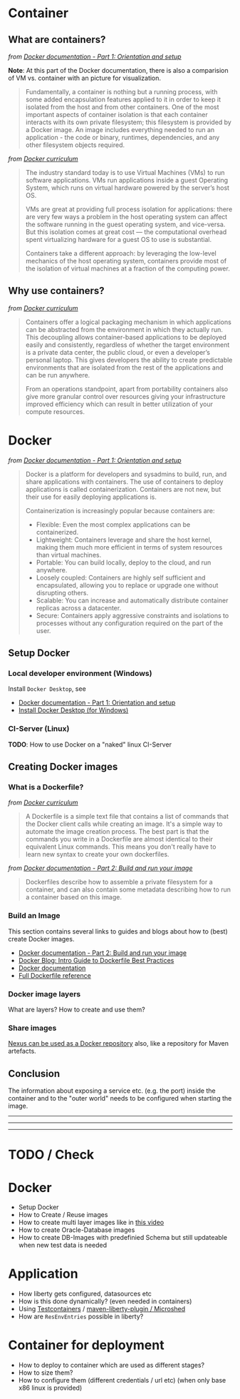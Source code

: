 
# Container

## What are containers?

_from [Docker documentation - Part 1: Orientation and setup](https://docs.docker.com/get-started/)_

**Note**: At this part of the Docker documentation, there is also a comparision of VM vs. container with an picture for visualization.

> Fundamentally, a container is nothing but a running process, with some added encapsulation features applied to it in order to keep it isolated from the host and from other containers.
> One of the most important aspects of container isolation is that each container interacts with its own private filesystem;
> this filesystem is provided by a Docker image.
> An image includes everything needed to run an application - the code or binary, runtimes, dependencies, and any other filesystem objects required.

_from [Docker curriculum](https://docker-curriculum.com/#what-are-containers-)_

> The industry standard today is to use Virtual Machines (VMs) to run software applications.
> VMs run applications inside a guest Operating System, which runs on virtual hardware powered by the server’s host OS.
>
> VMs are great at providing full process isolation for applications:
> there are very few ways a problem in the host operating system can affect the software running in the guest operating system, and vice-versa.
> But this isolation comes at great cost — the computational overhead spent virtualizing hardware for a guest OS to use is substantial.
> 
> Containers take a different approach: by leveraging the low-level mechanics of the host operating system, containers provide most of the isolation of virtual machines at a fraction of the computing power.

## Why use containers?
_from [Docker curriculum](https://docker-curriculum.com/#why-use-containers-)_

> Containers offer a logical packaging mechanism in which applications can be abstracted from the environment in which they actually run.
> This decoupling allows container-based applications to be deployed easily and consistently, regardless of whether the target environment is a private data center, the public cloud, or even a developer’s personal laptop.
> This gives developers the ability to create predictable environments that are isolated from the rest of the applications and can be run anywhere.
> 
> From an operations standpoint, apart from portability containers also give more granular control over resources giving your infrastructure improved efficiency which can result in better utilization of your compute resources.


# Docker

_from [Docker documentation - Part 1: Orientation and setup](https://docs.docker.com/get-started/)_

> Docker is a platform for developers and sysadmins to build, run, and share applications with containers. The use of containers to deploy applications is called containerization. Containers are not new, but their use for easily deploying applications is.
> 
> Containerization is increasingly popular because containers are:
>  
> * Flexible: Even the most complex applications can be containerized.
> * Lightweight: Containers leverage and share the host kernel, making them much more efficient in terms of system resources than virtual machines.
> * Portable: You can build locally, deploy to the cloud, and run anywhere.
> * Loosely coupled: Containers are highly self sufficient and encapsulated, allowing you to replace or upgrade one without disrupting others.
> * Scalable: You can increase and automatically distribute container replicas across a datacenter.
> * Secure: Containers apply aggressive constraints and isolations to processes without any configuration required on the part of the user.

## Setup Docker

### Local developer environment (Windows)

Install `Docker Desktop`, see
 
* [Docker documentation - Part 1: Orientation and setup](https://docs.docker.com/get-started/)
* [Install Docker Desktop (for Windows)](https://docs.docker.com/docker-for-windows/install/)

### CI-Server (Linux)

**TODO**: How to use Docker on a "naked" linux CI-Server

## Creating Docker images

### What is a Dockerfile?
_from [Docker curriculum](https://docker-curriculum.com/#dockerfile)_

> A Dockerfile is a simple text file that contains a list of commands that the Docker client calls while creating an image.
> It's a simple way to automate the image creation process.
> The best part is that the commands you write in a Dockerfile are almost identical to their equivalent Linux commands. This means you don't really have to learn new syntax to create your own dockerfiles.

_from  [Docker documentation - Part 2: Build and run your image](https://docs.docker.com/get-started/part2/)_

> Dockerfiles describe how to assemble a private filesystem for a container, and can also contain some metadata describing how to run a container based on this image.

### Build an Image

This section contains several links to guides and blogs about how to (best) create Docker images.

* [Docker documentation - Part 2: Build and run your image](https://docs.docker.com/get-started/part2/)
* [Docker Blog: Intro Guide to Dockerfile Best Practices](https://www.docker.com/blog/intro-guide-to-dockerfile-best-practices/)
* [Docker documentation](https://docs.docker.com/develop/develop-images/dockerfile_best-practices/)
* [Full Dockerfile reference](https://docs.docker.com/engine/reference/builder/)

### Docker image layers

What are layers? How to create and use them?



### Share images

[Nexus can be used as a Docker repository](https://help.sonatype.com/repomanager3/formats/docker-registry) also, like a repository for Maven artefacts.


## Conclusion



The information about exposing a service etc. (e.g. the port) inside the container and to the "outer world" needs to be configured when starting the image.



---
---
---

# TODO / Check

# Docker

* Setup Docker
* How to Create / Reuse images
* How to create multi layer images like in [this video](https://developers.redhat.com/commit-to-excellence-java-in-containers/?sc_cid=7013a000002DTukAAG)
* How to create Oracle-Database images
* How to create DB-Images with predefinied Schema but still updateable when new test data is needed

# Application

* How liberty gets configured, datasources etc
* How is this done dynamically? (even needed in containers)
* Using [Testcontainers](https://www.testcontainers.org/) / [maven-liberty-plugin / Microshed](https://openliberty.io/guides/microshed-testing.html)
* How are `ResEnvEntries` possible in liberty?

# Container for deployment

* How to deploy to container which are used as different stages?
* How to size them?
* How to configure them (different credentials / url etc) (when only base x86 linux is provided)
   


